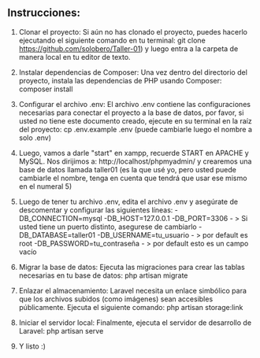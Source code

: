 
## Instrucciones:

1. Clonar el proyecto: Si aún no has clonado el proyecto, puedes hacerlo ejecutando el siguiente comando en tu terminal: git clone https://github.com/solobero/Taller-01) y luego entra a la carpeta de manera local en tu editor de texto.

2. Instalar dependencias de Composer: Una vez dentro del directorio del proyecto, instala las dependencias de PHP usando Composer: composer install

3. Configurar el archivo .env: El archivo .env contiene las configuraciones necesarias para conectar el proyecto a la base de datos, por favor, si usted no tiene este documento creado, ejecute en su terminal en la raíz del proyecto: cp .env.example .env (puede cambiarle luego el nombre a solo .env)

4. Luego, vamos a darle "start" en xampp, recuerde START en APACHE y MySQL. Nos dirijimos a: http://localhost/phpmyadmin/ y crearemos una base de datos llamada taller01 (es la que usé yo, pero usted puede cambiarle el nombre, tenga en cuenta que tendrá que usar ese mismo en el numeral 5)

5. Luego de tener tu archivo .env, edita el archivo .env y asegúrate de descomentar y configurar las siguientes líneas:
   -DB_CONNECTION=mysql
   -DB_HOST=127.0.0.1
   -DB_PORT=3306 - > Si usted tiene un puerto distinto, asegurese de cambiarlo
   -DB_DATABASE=taller01
   -DB_USERNAME=tu_usuario - > por default es root
   -DB_PASSWORD=tu_contraseña - > por default esto es un campo vacío

7. Migrar la base de datos: Ejecuta las migraciones para crear las tablas necesarias en tu base de datos: php artisan migrate

8. Enlazar el almacenamiento: Laravel necesita un enlace simbólico para que los archivos subidos (como imágenes) sean accesibles públicamente. Ejecuta el siguiente comando: php artisan storage:link

9. Iniciar el servidor local: Finalmente, ejecuta el servidor de desarrollo de Laravel: php artisan serve

10. Y listo :)



